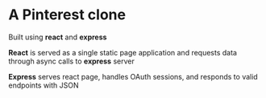 # A Pinterest clone
Built using **react** and **express**

**React** is served as a single static page application and requests data through async calls to **express** server

**Express** serves react page, handles OAuth sessions, and responds to valid endpoints with JSON
